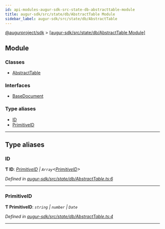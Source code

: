 ```yaml
---
id: api-modules-augur-sdk-src-state-db-abstracttable-module
title: augur-sdk/src/state/db/AbstractTable Module
sidebar_label: augur-sdk/src/state/db/AbstractTable
---
```


[@augurproject/sdk](api-readme.md) > [[augur-sdk/src/state/db/AbstractTable Module]](api-modules-augur-sdk-src-state-db-abstracttable-module.md)

## Module

### Classes

* [AbstractTable](api-classes-augur-sdk-src-state-db-abstracttable-abstracttable.md)

### Interfaces

* [BaseDocument](api-interfaces-augur-sdk-src-state-db-abstracttable-basedocument.md)

### Type aliases

* [ID](api-modules-augur-sdk-src-state-db-abstracttable-module.md#id)
* [PrimitiveID](api-modules-augur-sdk-src-state-db-abstracttable-module.md#primitiveid)

---

## Type aliases

<a id="id"></a>

###  ID

**Ƭ ID**: *[PrimitiveID](api-modules-augur-sdk-src-state-db-abstracttable-module.md#primitiveid) \| `Array`<[PrimitiveID](api-modules-augur-sdk-src-state-db-abstracttable-module.md#primitiveid)>*

*Defined in [augur-sdk/src/state/db/AbstractTable.ts:6](https://github.com/AugurProject/augur/blob/3727cd4ec9/packages/augur-sdk/src/state/db/AbstractTable.ts#L6)*

___
<a id="primitiveid"></a>

###  PrimitiveID

**Ƭ PrimitiveID**: *`string` \| `number` \| `Date`*

*Defined in [augur-sdk/src/state/db/AbstractTable.ts:4](https://github.com/AugurProject/augur/blob/3727cd4ec9/packages/augur-sdk/src/state/db/AbstractTable.ts#L4)*

___

